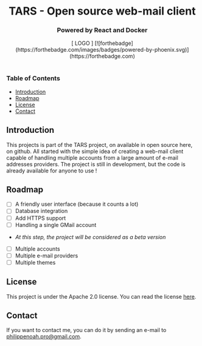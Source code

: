<div align="center">
<h1>TARS - Open source web-mail client</h1>
<h3>Powered by React and Docker</h3>
[ LOGO ]
[![forthebadge](https://forthebadge.com/images/badges/powered-by-phoenix.svg)](https://forthebadge.com)
</div>
<br/>

### Table of Contents
- [Introduction](#introduction)
- [Roadmap](#roadmap)
- [License](#license)
- [Contact](#contact)

## Introduction
  This projects is part of the TARS project, on available in open source here, on github. All started with the simple idea of creating a web-mail client capable of handling multiple accounts from a large amount of e-mail addresses providers. The project is still in development, but the code is already available for anyone to use !

## Roadmap
  - [ ] A friendly user interface (because it counts a lot)
  - [ ] Database integration
  - [ ] Add HTTPS support
  - [ ] Handling a single GMail account
  - *At this step, the project will be considered as a beta version* 
  - [ ] Multiple accounts
  - [ ] Multiple e-mail providers
  - [ ] Multiple themes

## License
  This project is under the Apache 2.0 license. You can read the license [here](./LICENSE).

## Contact
  If you want to contact me, you can do it by sending an e-mail to [philippenoah.pro@gmail.com](mailto:philippenoah.pro@gmail.com).
